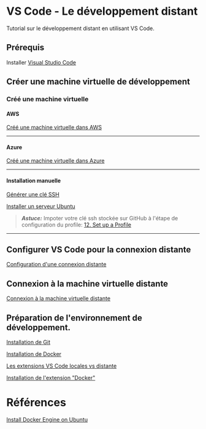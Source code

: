 # VS Code - Le développement distant
Tutorial sur le développement distant en utilisant VS Code.

## Prérequis
Installer [Visual Studio Code](https://code.visualstudio.com/Download)

## Créer une machine virtuelle de développement
### Créé une machine virtuelle
#### AWS
[Créé une machine virtuelle dans AWS](./AWS%20-%20Créé%20une%20machine%20virtuelle.md)

---
#### Azure
[Créé une machine virtuelle dans Azure](./Azure%20-%20Créé%20une%20machine%20virtuelle.md)

---
#### Installation manuelle
[Générer une clé SSH](./Misc%20-%20Créer%20une%20clé%20SSH%20local.md)

[Installer un serveur Ubuntu](https://ubuntu.com/tutorials/install-ubuntu-server)

> ***Astuce:*** Impoter votre clé ssh stockée sur GitHub à l'étape de configuration du profile: [12. Set up a Profile](https://ubuntu.com/tutorials/install-ubuntu-server#12-set-up-a-profile)
---

## Configurer VS Code pour la connexion distante
[Configuration d'une connexion distante](./VSCode%20-%20Configuration%20d'une%20connection%20distante.md)

## Connexion à la machine virtuelle distante
[Connexion à la machine virtuelle distante](./VSCode%20-%20Connexion%20à%20la%20machine%20virtuelle%20distante.md)

## Préparation de l'environnement de développement.
[Installation de Git](./VSCode%20-%20Ubuntu%20-%20Git%20Installation.md)

[Installation de Docker](./VSCode%20-%20Ubuntu%20-%20Docker%20Installation.md)

[Les extensions VS Code locales vs distante](./VSCode%20-%20Remote%20addons.md)

[Installation de l'extension "Docker"](./VSCode%20-%20Installation%20addon%20Docker.md)

# Références
[Install Docker Engine on Ubuntu](https://docs.docker.com/engine/install/ubuntu/)
